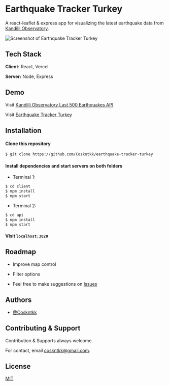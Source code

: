 # Earthquake Tracker Turkey

A react-leaflet & express app for visualizing the latest earthquake data from [Kandilli Observatory](http://www.koeri.boun.edu.tr/new/).

![Screenshot of Earthquake Tracker Turkey](https://i.imgur.com/wZOEggr.png)


## Tech Stack

**Client:** React, Vercel

**Server:** Node, Express

## Demo

Visit [Kandilli Observatory Last 500 Earthquakes API](https://api-earthquake-turkey.cyclic.app)

Visit [Earthquake Tracker Turkey](https://earthquake-tracker-turkey.vercel.app)

## Installation

#### Clone this repository

```bash
$ git clone https://github.com/Coskntkk/earthquake-tracker-turkey
```

#### Install dependencies and start servers on both folders

- Terminal 1:
```bash
$ cd client
$ npm install
$ npm start
```
- Terminal 2:
```bash
$ cd api
$ npm install
$ npm start
```

#### Visit `localhost:3020`
    
## Roadmap

- Improve map control

- Filter options

- Feel free to make suggestions on [Issues](https://github.com/Coskntkk/earthquake-tracker-turkey/issues)


## Authors

- [@Coskntkk](https://github.com/Coskntkk)


## Contributing & Support

Contribution & Supports always welcome.

For contact, email coskntkk@gmail.com.


## License

[MIT](https://choosealicense.com/licenses/mit/)

